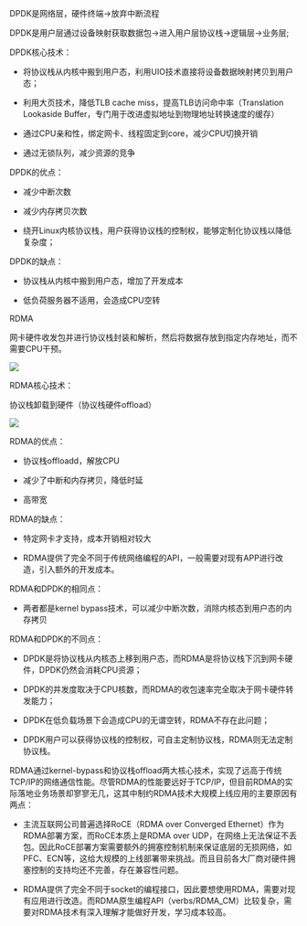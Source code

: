 DPDK是网络层，硬件终端->放弃中断流程

DPDK是用户层通过设备映射获取数据包->进入用户层协议栈->逻辑层->业务层;

DPDK核心技术：

- 将协议栈从内核中搬到用户态，利用UIO技术直接将设备数据映射拷贝到用户态；

- 利用大页技术，降低TLB cache miss，提高TLB访问命中率（Translation Lookaside Buffer，专门用于改进虚拟地址到物理地址转换速度的缓存）

- 通过CPU亲和性，绑定网卡、线程固定到core，减少CPU切换开销

- 通过无锁队列，减少资源的竞争

DPDK的优点：

- 减少中断次数

- 减少内存拷贝次数

- 绕开Linux内核协议栈，用户获得协议栈的控制权，能够定制化协议栈以降低复杂度；

DPDK的缺点：

- 协议栈从内核中搬到用户态，增加了开发成本

- 低负荷服务器不适用，会造成CPU空转

RDMA

网卡硬件收发包并进行协议栈封装和解析，然后将数据存放到指定内存地址，而不需要CPU干预。

![](https://gitee.com/hxc8/images6/raw/master/img/202407190001569.jpg)

RDMA核心技术：

协议栈卸载到硬件（协议栈硬件offload）

![](https://gitee.com/hxc8/images6/raw/master/img/202407190001726.jpg)

RDMA的优点：

- 协议栈offloadd，解放CPU

- 减少了中断和内存拷贝，降低时延

- 高带宽

RDMA的缺点：

- 特定网卡才支持，成本开销相对较大

- RDMA提供了完全不同于传统网络编程的API，一般需要对现有APP进行改造，引入额外的开发成本。

RDMA和DPDK的相同点：

- 两者都是kernel bypass技术，可以减少中断次数，消除内核态到用户态的内存拷贝

RDMA和DPDK的不同点：

- DPDK是将协议栈从内核态上移到用户态，而RDMA是将协议栈下沉到网卡硬件，DPDK仍然会消耗CPU资源；

- DPDK的并发度取决于CPU核数，而RDMA的收包速率完全取决于网卡硬件转发能力；

- DPDK在低负载场景下会造成CPU的无谓空转，RDMA不存在此问题；

- DPDK用户可以获得协议栈的控制权，可自主定制协议栈，RDMA则无法定制协议栈。

RDMA通过kernel-bypass和协议栈offload两大核心技术，实现了远高于传统TCP/IP的网络通信性能。尽管RDMA的性能要远好于TCP/IP，但目前RDMA的实际落地业务场景却寥寥无几，这其中制约RDMA技术大规模上线应用的主要原因有两点：

- 主流互联网公司普遍选择RoCE（RDMA over Converged Ethernet）作为RDMA部署方案，而RoCE本质上是RDMA over UDP，在网络上无法保证不丢包。因此RoCE部署方案需要额外的拥塞控制机制来保证底层的无损网络，如PFC、ECN等，这给大规模的上线部署带来挑战。而且目前各大厂商对硬件拥塞控制的支持均还不完善，存在兼容性问题。

- RDMA提供了完全不同于socket的编程接口，因此要想使用RDMA，需要对现有应用进行改造。而RDMA原生编程API（verbs/RDMA_CM）比较复杂，需要对RDMA技术有深入理解才能做好开发，学习成本较高。